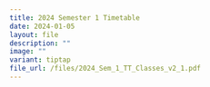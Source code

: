 ```yaml
---
title: 2024 Semester 1 Timetable
date: 2024-01-05
layout: file
description: ""
image: ""
variant: tiptap
file_url: /files/2024_Sem_1_TT_Classes_v2_1.pdf
---
```


